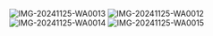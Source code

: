 ![IMG-20241125-WA0013](https://github.com/user-attachments/assets/79f15ff7-39c2-4b7c-80e8-3210b91a0612) 
![IMG-20241125-WA0012](https://github.com/user-attachments/assets/fdb07701-068e-44e5-98f2-9fd6be63df64)  
![IMG-20241125-WA0014](https://github.com/user-attachments/assets/ceed7a2e-61e3-4cc4-829c-4fca4d123bf9)
![IMG-20241125-WA0015](https://github.com/user-attachments/assets/6875a05e-abb3-49e1-8383-ef2826a4f2af)
